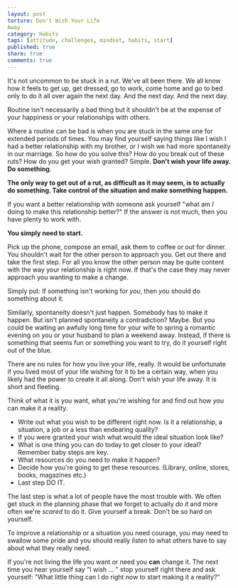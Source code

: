 ```yaml
---
layout: post
torture: Don't Wish Your Life 
Away
category: Habits
tags: [attitude, challenges, mindset, habits, start]
published: true
share: true
comments: true
---
```

It's not uncommon to be stuck in a rut. We've all been there. We all know how it feels to get up, get dressed, go to work, come home and go to bed only to do it all over again the next day. And the next day. And the next day.

Routine isn't necessarily a bad thing but it shouldn't be at the expense of your happiness or your relationships with others.

Where a routine can be bad is when you are stuck in the same one for extended periods of times. You may find yourself saying things like I wish I had a better relationship with my brother, or I wish we had more spontaneity in our marriage. So how do you solve this? How do you break out of these ruts? How do you get your wish granted? Simple. **Don't wish your life away. Do something**.

**The only way to get out of a rut, as difficult as it may seem, is to actually do something. Take control of the situation and make something happen.**

If you want a better relationship with someone ask yourself "what am *I* doing to make this relationship better?" If the answer is not much, then you have plenty to work with.

**You simply need to start.**

Pick up the phone, compose an email, ask them to coffee or out for dinner. You shouldn't wait for the other person to approach you. Get out there and take the first step. For all you know the other person may be quite content with the way your relationship is right now. If that's the case they may never approach you wanting to make a change.

Simply put: If something isn't working for *you*, then *you* should do something about it.

Similarly, spontaneity doesn't just happen. Somebody has to make it happen. But isn't planned spontaneity a contradiction? Maybe. But you could be waiting an awfully long time for your wife to spring a romantic evening on you or your husband to plan a weekend away. Instead, if there is something that seems fun or something you want to try, do it yourself right out of the blue.

There are no rules for how you live your life, really. It would be unfortunate if you lived most of your life wishing for it to be a certain way, when you likely had the power to create it all along. Don't wish your life away. It is short and fleeting.

Think of what it is you want, what you're wishing for and find out how *you* can make it a reality.

* Write out what you wish to be different right now. Is it a relationship, a situation, a job or a less than endearing quality?
* If you were granted your wish what would the ideal situation look like?
* What is one thing you can do today to get closer to your ideal? Remember baby steps are key.
* What resources do you need to make it happen?
* Decide how you're going to get these resources. (Library, online, stores, books, magazines etc.)
* Last step DO IT.

The last step is what a lot of people have the most trouble with. We often get stuck in the planning phase that we forget to actually *do it* and more often we're *scared* to do it. Give yourself a break. Don't be so hard on yourself.

To improve a relationship or a situation you need courage, you may need to swallow some pride and you should really *listen* to what others have to say about what they really need.

If you're not living the life you want or need you **can** change it. The next time you hear yourself say "I wish … " stop yourself right there and ask yourself: "What little thing can I do right now to start making it a reality?"
